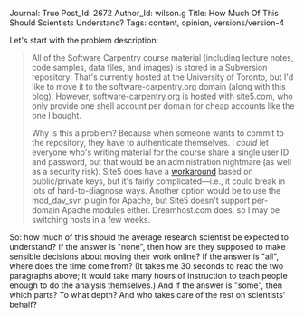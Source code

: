 Journal: True
Post_Id: 2672
Author_Id: wilson.g
Title: How Much Of This Should Scientists Understand?
Tags: content, opinion, versions/version-4

<p>Let's start with the problem description:</p>
<blockquote><p>All of the Software Carpentry course material (including lecture notes, code samples, data files, and images) is stored in a Subversion repository. That's currently hosted at the University of Toronto, but I'd like to move it to the software-carpentry.org domain (along with this blog). However, software-carpentry.org is hosted with site5.com, who only provide one shell account per domain for cheap accounts like the one I bought.</p>
<p>Why is this a problem? Because when someone wants to commit to the repository, they have to authenticate themselves. I <em>could</em> let everyone who's writing material for the course share a single user ID and password, but that would be an administration nightmare (as well as a security risk). Site5 does have a <a href="http://wiki.site5.com/SVN/Subversion_%28SVN%29_Setup_Guide#Configure_authorization">workaround</a> based on public/private keys, but it's fairly complicated&mdash;i.e., it could break in lots of hard-to-diagnose ways. Another option would be to use the mod_dav_svn plugin for Apache, but Site5 doesn't support per-domain Apache modules either. Dreamhost.com does, so I may be switching hosts in a few weeks.</p></blockquote>
<p>So: how much of this should the average research scientist be expected to understand? If the answer is "none", then how are they supposed to make sensible decisions about moving their work online? If the answer is "all", where does the time come from? (It takes me 30 seconds to read the two paragraphs above; it would take many hours of instruction to teach people enough to do the analysis themselves.)  And if the answer is "some", then which parts? To what depth? And who takes care of the rest on scientists' behalf?</p>
